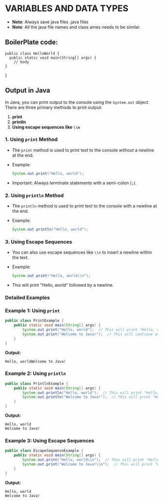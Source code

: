# VARIABLES AND DATA TYPES

- **Note**: Always save java files .java files
- **Note**: All the java file names and class ames needs to be similar.

## BoilerPlate code:

```
public class HelloWorld {
  public static void main(String[] args) {
    // body 
}
```

}

## Output in Java

In Java, you can print output to the console using the `System.out` object. There are three primary methods to print output:

1. **print**
2. **println**
3. **Using escape sequences like `\\n`**

### 1. Using `print` Method

- The `print` method is used to print text to the console without a newline at the end.
- Example:
    
    ```java
    System.out.print("Hello, world");
    ```
    
- Important: Always terminate statements with a semi-colon (`;`).

### 2. Using `println` Method

- The `println` method is used to print text to the console with a newline at the end.
- Example:
    
    ```java
    System.out.println("Hello, world");
    ```
    

### 3. Using Escape Sequences

- You can also use escape sequences like `\\n` to insert a newline within the text.
- Example:
    
    ```java
    System.out.print("Hello, world\\n");
    ```
    
- This will print "Hello, world" followed by a newline.

### Detailed Examples

### Example 1: Using `print`

```java
public class PrintExample {
    public static void main(String[] args) {
        System.out.print("Hello, world");  // This will print "Hello, world" without a newline
        System.out.print("Welcome to Java!");  // This will continue on the same line
    }
}
```

**Output:**

```
Hello, worldWelcome to Java!

```

### Example 2: Using `println`

```java
public class PrintlnExample {
    public static void main(String[] args) {
        System.out.println("Hello, world");  // This will print "Hello, world" followed by a newline
        System.out.println("Welcome to Java!");  // This will print "Welcome to Java!" on a new line
    }
}
```

**Output:**

```
Hello, world
Welcome to Java!

```

### Example 3: Using Escape Sequences

```java
public class EscapeSequenceExample {
    public static void main(String[] args) {
        System.out.print("Hello, world\\n");  // This will print "Hello, world" followed by a newline
        System.out.print("Welcome to Java!\\n");  // This will print "Welcome to Java!" followed by a newline
    }
}
```

**Output:**

```
Hello, world
Welcome to Java!

```

###

